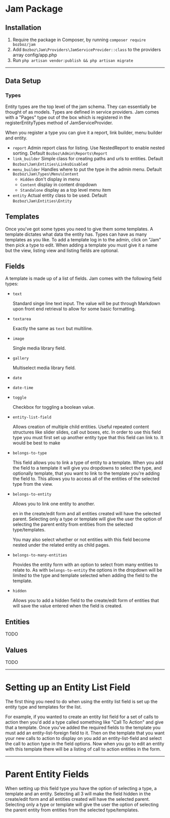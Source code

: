 # Jam Package

## Installation

1. Require the package in Composer, by running `composer require bozboz/jam`
2. Add `Bozboz\Jam\Providers\JamServiceProvider::class` to the providers array config/app.php
3. Run `php artisan vendor:publish && php artisan migrate` 

---

## Data Setup

### Types

Entity types are the top level of the jam schema. They can essentially be thought of as models. Types are defined in service providers. Jam comes with a "Pages" type out of the box which is registered in the registerEntityTypes method of JamServiceProvider.

When you register a type you can give it a report, link builder, menu builder and entity.

-   `report` Admin report class for listing. Use NestedReport to enable nested sorting. Default `Bozboz\Admin\Reports\Report`
-   `link_builder` Simple class for creating paths and urls to entities. Default `Bozboz\Jam\Entities\LinksDisabled`
-   `menu_builder` Handles where to put the type in the admin menu. Default `Bozboz\Jam\Types\Menu\Content`
    -   `Hidden` don't display in menu
    -   `Content` display in content dropdown
    -   `Standalone` display as a top level menu item
-   `entity` Actual entity class to be used. Default `Bozboz\Jam\Entities\Entity`

## Templates

Once you've got some types you need to give them some templates. A template dictates what data the entity has. Types can have as many templates as you like. To add a template log in to the admin, click on "Jam" then pick a type to edit. When adding a template you must give it a name but the view, listing view and listing fields are optional. 

## Fields

A template is made up of a list of fields. Jam comes with the following field types:

- `text` 

    Standard singe line text input. The value will be put through Markdown upon front end retrieval to allow for some basic formatting.
- `textarea` 

    Exactly the same as `text` but multiline.
- `image` 

    Single media library field.
- `gallery` 

    Multiselect media library field.
- `date`

- `date-time`

- `toggle` 

    Checkbox for toggling a boolean value.
- `entity-list-field` 

    Allows creation of multiple child entities. Useful repeated content structures like slider slides, call out boxes, etc.
    In order to use this field type you must first set up another entity type that this field can link to. It would be best to make 
- `belongs-to-type` 

    This field allows you to link a type of entity to a template. When you add the field to a template it will give you dropdowns to select the type, and optionally template, that you want to link to the template you're adding the field to. This allows you to access all of the entities of the selected type from the view.
- `belongs-to-entity` 

    Allows you to link one entity to another. 
    
    en in the create/edit form and all entities created will have the selected parent. Selecting only a type or template will give the user the option of selecting the parent entity from entities from the selected type/templates.
    
    You may also select whether or not entities with this field become nested under the related entity as child pages. 
- `belongs-to-many-entities` 

    Provides the entity form with an option to select from many entities to relate to. As with `belongs-to-entity` the options in the dropdown will be limited to the type and template selected when adding the field to the template.
- `hidden` 

    Allows you to add a hidden field to the create/edit form of entities that will save the value entered when the field is created. 

## Entities

TODO

## Values

TODO

---

# Setting up an Entity List Field

The first thing you need to do when using the entity list field is set up the entity type and templates for the list. 

For example, if you wanted to create an entity list field for a set of calls to action then you'd add a type called something like "Call To Action" and give that a template. Once you've added the required fields to the template you must add an entity-list-foreign field to it. Then on the template that you want your new calls to action to display on you add an entity-list-field and select the call to action type in the field options. Now when you go to edit an entity with this template there will be a listing of call to action entities in the form. 

---

# Parent Entity Fields

When setting up this field type you have the option of selecting a type, a template and an entity. Selecting all 3 will make the field hidden in the create/edit form and all entities created will have the selected parent. Selecting only a type or template will give the user the option of selecting the parent entity from entities from the selected type/templates.